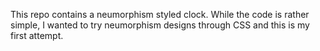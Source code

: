 This repo contains a neumorphism styled clock.
While the code is rather simple, I wanted to try neumorphism designs through CSS and this is my first attempt.